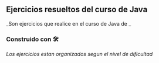 ## Ejercicios resueltos del curso de Java

_Son ejercicios que realice en el curso de Java de _

### Construido con 🛠️
_Los ejercicios estan organizados segun el nivel de dificultad_


